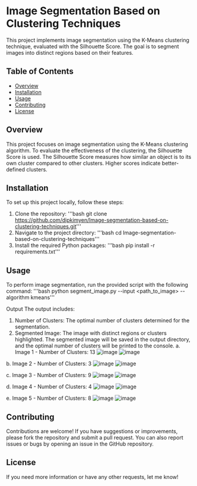 # Image Segmentation Based on Clustering Techniques

This project implements image segmentation using the K-Means clustering technique, evaluated with the Silhouette Score. The goal is to segment images into distinct regions based on their features.

## Table of Contents

- [Overview](#overview)
- [Installation](#installation)
- [Usage](#usage)
- [Contributing](#contributing)
- [License](#license)

## Overview

This project focuses on image segmentation using the K-Means clustering algorithm. To evaluate the effectiveness of the clustering, the Silhouette Score is used. The Silhouette Score measures how similar an object is to its own cluster compared to other clusters. Higher scores indicate better-defined clusters.

## Installation

To set up this project locally, follow these steps:

1. Clone the repository:
   '''bash
   git clone https://github.com/dipkimyen/Image-segmentation-based-on-clustering-techniques.git'''
2. Navigate to the project directory:
   '''bash
   cd Image-segmentation-based-on-clustering-techniques'''
3. Install the required Python packages:
   '''bash
   pip install -r requirements.txt'''

## Usage

To perform image segmentation, run the provided script with the following command:
'''bash
python segment_image.py --input <path_to_image> --algorithm kmeans'''

Output
The output includes:
1. Number of Clusters: The optimal number of clusters determined for the segmentation.
2. Segmented Image: The image with distinct regions or clusters highlighted.
The segmented image will be saved in the output directory, and the optimal number of clusters will be printed to the console.
a. Image 1 - Number of Clusters: 13
![image](https://github.com/user-attachments/assets/3cda2f69-981a-42c2-ad42-fdd1026a8b84)
![image](https://github.com/user-attachments/assets/02a1f05a-87ce-460d-9269-94cd70686fcf)

b. Image 2 - Number of Clusters: 3
![image](https://github.com/user-attachments/assets/283be20a-725e-4cf6-a55e-08475dacf991)
![image](https://github.com/user-attachments/assets/207c04a6-dffb-49ff-9e23-2413ee078a03)

c. Image 3 - Number of Clusters: 9
![image](https://github.com/user-attachments/assets/2646d62c-44bf-457f-a511-933fbef579e7)
![image](https://github.com/user-attachments/assets/74915cf5-6bca-41d7-bd98-08101024ef1d)

d. Image 4 - Number of Clusters: 4
![image](https://github.com/user-attachments/assets/bb3187b9-e52d-4e86-907b-96b0fb5ebffa)
![image](https://github.com/user-attachments/assets/28cf19e1-6343-477a-973d-b7cf4e8ce73b)

e. Image 5 - Number of Clusters: 8
![image](https://github.com/user-attachments/assets/79a183b1-4214-4d29-8035-755cd2bab454)
![image](https://github.com/user-attachments/assets/3dad45b7-8971-481a-b132-8e24d97cd970)

## Contributing

Contributions are welcome! If you have suggestions or improvements, please fork the repository and submit a pull request. You can also report issues or bugs by opening an issue in the GitHub repository.

## License

If you need more information or have any other requests, let me know!

